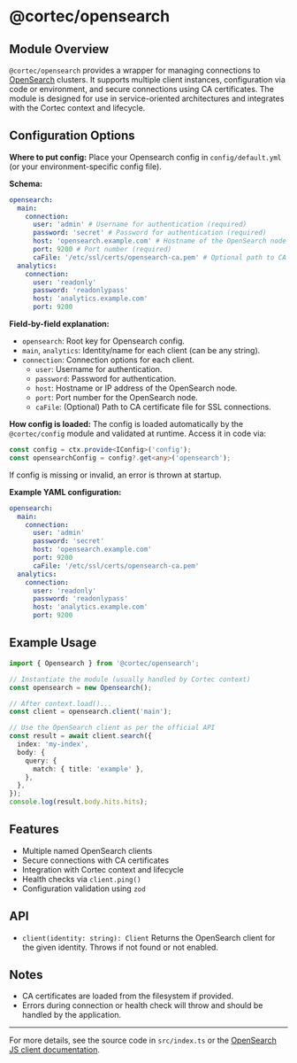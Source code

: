 # @cortec/opensearch

## Module Overview

`@cortec/opensearch` provides a wrapper for managing connections to [OpenSearch](https://opensearch.org/) clusters. It supports multiple client instances, configuration via code or environment, and secure connections using CA certificates. The module is designed for use in service-oriented architectures and integrates with the Cortec context and lifecycle.

## Configuration Options

**Where to put config:**
Place your Opensearch config in `config/default.yml` (or your environment-specific config file).

**Schema:**

```yaml
opensearch:
  main:
    connection:
      user: 'admin' # Username for authentication (required)
      password: 'secret' # Password for authentication (required)
      host: 'opensearch.example.com' # Hostname of the OpenSearch node (required)
      port: 9200 # Port number (required)
      caFile: '/etc/ssl/certs/opensearch-ca.pem' # Optional path to CA certificate file for SSL
  analytics:
    connection:
      user: 'readonly'
      password: 'readonlypass'
      host: 'analytics.example.com'
      port: 9200
```

**Field-by-field explanation:**

- `opensearch`: Root key for Opensearch config.
- `main`, `analytics`: Identity/name for each client (can be any string).
- `connection`: Connection options for each client.
  - `user`: Username for authentication.
  - `password`: Password for authentication.
  - `host`: Hostname or IP address of the OpenSearch node.
  - `port`: Port number for the OpenSearch node.
  - `caFile`: (Optional) Path to CA certificate file for SSL connections.

**How config is loaded:**
The config is loaded automatically by the `@cortec/config` module and validated at runtime.
Access it in code via:

```typescript
const config = ctx.provide<IConfig>('config');
const opensearchConfig = config?.get<any>('opensearch');
```

If config is missing or invalid, an error is thrown at startup.

**Example YAML configuration:**

```yaml
opensearch:
  main:
    connection:
      user: 'admin'
      password: 'secret'
      host: 'opensearch.example.com'
      port: 9200
      caFile: '/etc/ssl/certs/opensearch-ca.pem'
  analytics:
    connection:
      user: 'readonly'
      password: 'readonlypass'
      host: 'analytics.example.com'
      port: 9200
```

## Example Usage

```ts
import { Opensearch } from '@cortec/opensearch';

// Instantiate the module (usually handled by Cortec context)
const opensearch = new Opensearch();

// After context.load()...
const client = opensearch.client('main');

// Use the OpenSearch client as per the official API
const result = await client.search({
  index: 'my-index',
  body: {
    query: {
      match: { title: 'example' },
    },
  },
});
console.log(result.body.hits.hits);
```

## Features

- Multiple named OpenSearch clients
- Secure connections with CA certificates
- Integration with Cortec context and lifecycle
- Health checks via `client.ping()`
- Configuration validation using `zod`

## API

- `client(identity: string): Client`
  Returns the OpenSearch client for the given identity. Throws if not found or not enabled.

## Notes

- CA certificates are loaded from the filesystem if provided.
- Errors during connection or health check will throw and should be handled by the application.

---

For more details, see the source code in `src/index.ts` or the [OpenSearch JS client documentation](https://opensearch.org/docs/latest/clients/javascript/).
